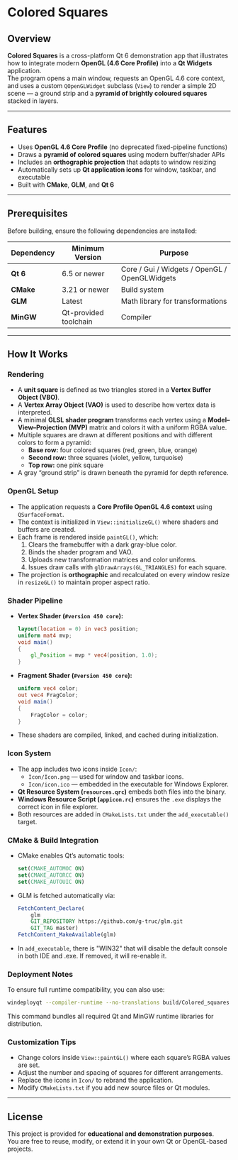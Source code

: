 # Colored Squares

## Overview
**Colored Squares** is a cross-platform Qt 6 demonstration app that illustrates how to integrate modern **OpenGL (4.6 Core Profile)** into a **Qt Widgets** application.  
The program opens a main window, requests an OpenGL 4.6 core context, and uses a custom `QOpenGLWidget` subclass (`View`) to render a simple 2D scene — a ground strip and a **pyramid of brightly coloured squares** stacked in layers.

---

## Features
- Uses **OpenGL 4.6 Core Profile** (no deprecated fixed-pipeline functions)
- Draws a **pyramid of colored squares** using modern buffer/shader APIs
- Includes an **orthographic projection** that adapts to window resizing
- Automatically sets up **Qt application icons** for window, taskbar, and executable
- Built with **CMake**, **GLM**, and **Qt 6**

---

## Prerequisites
Before building, ensure the following dependencies are installed:

| Dependency | Minimum Version | Purpose |
|-------------|-----------------|----------|
| **Qt 6** | 6.5 or newer | Core / Gui / Widgets / OpenGL / OpenGLWidgets |
| **CMake** | 3.21 or newer | Build system |
| **GLM** | Latest | Math library for transformations |
| **MinGW** | Qt-provided toolchain | Compiler |

---

## How It Works

### Rendering
- A **unit square** is defined as two triangles stored in a **Vertex Buffer Object (VBO)**.
- A **Vertex Array Object (VAO)** is used to describe how vertex data is interpreted.
- A minimal **GLSL shader program** transforms each vertex using a **Model–View–Projection (MVP)** matrix and colors it with a uniform RGBA value.
- Multiple squares are drawn at different positions and with different colors to form a pyramid:
  - **Base row:** four colored squares (red, green, blue, orange)  
  - **Second row:** three squares (violet, yellow, turquoise)  
  - **Top row:** one pink square
- A gray “ground strip” is drawn beneath the pyramid for depth reference.

### OpenGL Setup
- The application requests a **Core Profile OpenGL 4.6 context** using `QSurfaceFormat`.
- The context is initialized in `View::initializeGL()` where shaders and buffers are created.
- Each frame is rendered inside `paintGL()`, which:
  1. Clears the framebuffer with a dark gray-blue color.
  2. Binds the shader program and VAO.
  3. Uploads new transformation matrices and color uniforms.
  4. Issues draw calls with `glDrawArrays(GL_TRIANGLES)` for each square.
- The projection is **orthographic** and recalculated on every window resize in `resizeGL()` to maintain proper aspect ratio.

### Shader Pipeline
- **Vertex Shader (`#version 450 core`):**
  ```glsl
  layout(location = 0) in vec3 position;
  uniform mat4 mvp;
  void main()
  {
      gl_Position = mvp * vec4(position, 1.0);
  }
  ```

- **Fragment Shader (`#version 450 core`):**
  ```glsl
  uniform vec4 color;
  out vec4 FragColor;
  void main()
  {
      FragColor = color;
  }
  ```

- These shaders are compiled, linked, and cached during initialization.

### Icon System
- The app includes two icons inside `Icon/`:
  - `Icon/Icon.png` — used for window and taskbar icons.
  - `Icon/icon.ico` — embedded in the executable for Windows Explorer.
- **Qt Resource System (`resources.qrc`)** embeds both files into the binary.
- **Windows Resource Script (`appicon.rc`)** ensures the `.exe` displays the correct icon in file explorer.
- Both resources are added in `CMakeLists.txt` under the `add_executable()` target.

### CMake & Build Integration
- CMake enables Qt’s automatic tools:
  ```cmake
  set(CMAKE_AUTOMOC ON)
  set(CMAKE_AUTORCC ON)
  set(CMAKE_AUTOUIC ON)
  ```
- GLM is fetched automatically via:
  ```cmake
  FetchContent_Declare(
      glm
      GIT_REPOSITORY https://github.com/g-truc/glm.git
      GIT_TAG master)
  FetchContent_MakeAvailable(glm)
  ```
- In `add_executable`, there is "WIN32" that will disable the default console in both IDE and .exe. If removed, it will re-enable it.

### Deployment Notes
To ensure full runtime compatibility, you can also use:
```bash
windeployqt --compiler-runtime --no-translations build/Colored_squares.exe
```
This command bundles all required Qt and MinGW runtime libraries for distribution.

### Customization Tips
- Change colors inside `View::paintGL()` where each square’s RGBA values are set.
- Adjust the number and spacing of squares for different arrangements.
- Replace the icons in `Icon/` to rebrand the application.
- Modify `CMakeLists.txt` if you add new source files or Qt modules.

---

## License
This project is provided for **educational and demonstration purposes**.  
You are free to reuse, modify, or extend it in your own Qt or OpenGL-based projects.
